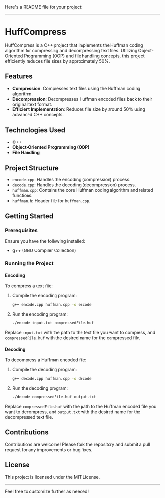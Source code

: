 Here's a README file for your project:

---

# HuffCompress

HuffCompress is a C++ project that implements the Huffman coding algorithm for compressing and decompressing text files. Utilizing Object-Oriented Programming (OOP) and file handling concepts, this project efficiently reduces file sizes by approximately 50%.

## Features

- **Compression**: Compresses text files using the Huffman coding algorithm.
- **Decompression**: Decompresses Huffman encoded files back to their original text format.
- **Efficient Implementation**: Reduces file size by around 50% using advanced C++ concepts.

## Technologies Used

- **C++**
- **Object-Oriented Programming (OOP)**
- **File Handling**

## Project Structure

- `encode.cpp`: Handles the encoding (compression) process.
- `decode.cpp`: Handles the decoding (decompression) process.
- `huffman.cpp`: Contains the core Huffman coding algorithm and related functions.
- `huffman.h`: Header file for `huffman.cpp`.

## Getting Started

### Prerequisites

Ensure you have the following installed:

- g++ (GNU Compiler Collection)

### Running the Project

#### Encoding

To compress a text file:

1. Compile the encoding program:
    ```sh
    g++ encode.cpp huffman.cpp -o encode
    ```

2. Run the encoding program:
    ```sh
    ./encode input.txt compressedFile.huf
    ```

Replace `input.txt` with the path to the text file you want to compress, and `compressedFile.huf` with the desired name for the compressed file.

#### Decoding

To decompress a Huffman encoded file:

1. Compile the decoding program:
    ```sh
    g++ decode.cpp huffman.cpp -o decode
    ```

2. Run the decoding program:
    ```sh
    ./decode compressedFile.huf output.txt
    ```

Replace `compressedFile.huf` with the path to the Huffman encoded file you want to decompress, and `output.txt` with the desired name for the decompressed text file.

## Contributions

Contributions are welcome! Please fork the repository and submit a pull request for any improvements or bug fixes.

## License

This project is licensed under the MIT License.

---

Feel free to customize further as needed!
